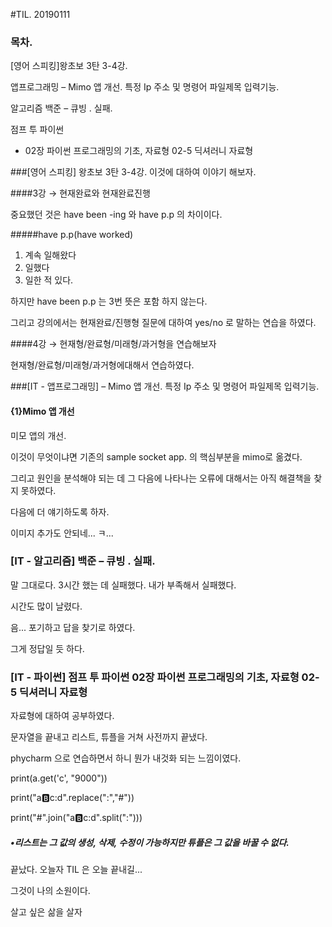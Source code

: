 #TIL. 20190111
### 목차.
[영어 스피킹]왕초보 3탄 3-4강.

앱프로그래밍 – Mimo 앱 개선. 특정 Ip 주소 및 명령어 파일제목 입력기능.

알고리즘 백준 – 큐빙 . 실패.

점프 투 파이썬
 - 02장 파이썬 프로그래밍의 기초, 자료형
02-5 딕셔러니 자료형





###[영어 스피킹] 왕초보 3탄 3-4강.
이것에 대하여 이야기 해보자.

####3강 → 현재완료와 현재완료진행

중요했던 것은 have been -ing 와 have p.p  의 차이이다.


#####have p.p(have worked)

1. 계속 일해왔다
2. 일했다
3. 일한 적 있다.

하지만 have been p.p 는 3번 뜻은 포함 하지 않는다.

그리고 강의에서는 현재완료/진행형 질문에 대하여 yes/no 로 말하는 연습을 하였다.


####4강 → 현재형/완료형/미래형/과거형을 연습해보자

현재형/완료형/미래형/과거형에대해서 연습하였다.

###[IT - 앱프로그래밍] – Mimo 앱 개선. 특정 Ip 주소 및 명령어 파일제목 입력기능.

#### {1}Mimo 앱 개선
미모 앱의 개선.

이것이 무엇이냐면 기존의 sample socket app. 의 핵심부분을 mimo로 옮겼다.

그리고 원인을 분석해야 되는 데 그 다음에 나타나는 오류에 대해서는 아직 해결책을 찾지 못하였다.

다음에 더 얘기하도록 하자.

이미지 추가도 안되네... ㅋ...

### [IT - 알고리즘] 백준 – 큐빙 . 실패.

 말 그대로다. 3시간 했는 데 실패했다.
내가 부족해서 실패했다.

시간도 많이 날렸다. 

음... 포기하고 답을 찾기로 하였다.

그게 정답일 듯 하다.

### [IT - 파이썬] 점프 투 파이썬 02장 파이썬 프로그래밍의 기초, 자료형 02-5 딕셔러니 자료형


자료형에 대하여 공부하였다.

문자열을 끝내고 리스트, 튜플을 거쳐 사전까지 끝냈다.

phycharm 으로 연습하면서 하니 뭔가 내것화 되는 느낌이였다.

print(a.get('c', "9000"))

print("a:b:c:d".replace(":","#"))

print("#".join("a:b:c:d".split(":")))
##### •리스트는 그 값의 생성, 삭제, 수정이 가능하지만 튜플은 그 값을 바꿀 수 없다.

끝났다. 오늘자 TIL 은 오늘 끝내길...

그것이 나의 소원이다.

살고 싶은 삶을 살자